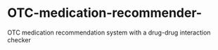 # OTC-medication-recommender-
OTC medication recommendation system with a drug-drug interaction checker
